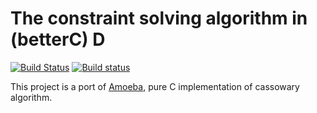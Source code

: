 # The constraint solving algorithm in (betterC) D

[![Build Status](https://travis-ci.org/drug007/cassowary-amoeba.svg?branch=master)](https://travis-ci.org/drug007/cassowary-amoeba)
[![Build status](https://ci.appveyor.com/api/projects/status/rfk78lbepmeiarof?svg=true)](https://ci.appveyor.com/project/drug007/cassowary-amoeba)

This project is a port of [Amoeba](https://github.com/starwing/amoeba), pure C implementation of cassowary algorithm.

